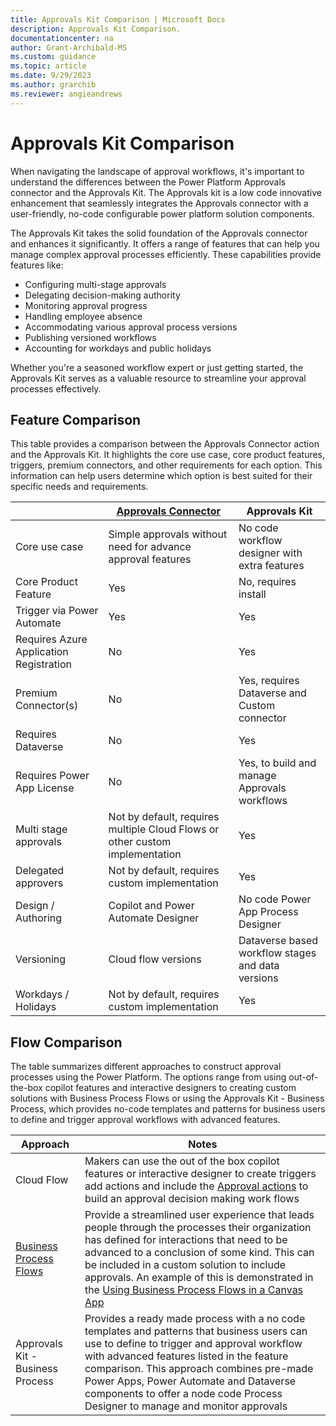 ```yaml
---
title: Approvals Kit Comparison | Microsoft Docs
description: Approvals Kit Comparison.
documentationcenter: na
author: Grant-Archibald-MS
ms.custom: guidance
ms.topic: article
ms.date: 9/29/2023
ms.author: grarchib
ms.reviewer: angieandrews
---
```


# Approvals Kit Comparison

When navigating the landscape of approval workflows, it's important to understand the differences between the Power Platform Approvals connector and the Approvals Kit. The Approvals kit is a low code innovative enhancement that seamlessly integrates the Approvals connector with a user-friendly, no-code configurable power platform solution components.

The Approvals Kit takes the solid foundation of the Approvals connector and enhances it significantly. It offers a range of features that can help you manage complex approval processes efficiently. These capabilities provide features like:

- Configuring multi-stage approvals
- Delegating decision-making authority
- Monitoring approval progress
- Handling employee absence
- Accommodating various approval process versions
- Publishing versioned workflows
- Accounting for workdays and public holidays

Whether you're a seasoned workflow expert or just getting started, the Approvals Kit serves as a valuable resource to streamline your approval processes effectively.

## Feature Comparison

This table provides a comparison between the Approvals Connector action and the Approvals Kit. It highlights the core use case, core product features, triggers, premium connectors, and other requirements for each option. This information can help users determine which option is best suited for their specific needs and requirements.

|                    |[Approvals Connector](/connectors/approvals/)|Approvals Kit|
|--------------------|-------------------|-------------|
|Core use case       |Simple approvals without need for advance approval features|No code workflow designer with extra features|
|Core Product Feature|Yes                |No, requires install|
|Trigger via Power Automate|Yes          |Yes|
|Requires Azure Application Registration|No|Yes|
|Premium Connector(s)   |No                 |Yes, requires Dataverse and Custom connector|
|Requires Dataverse  |No                 |Yes|
|Requires Power App License|No           |Yes, to build and manage Approvals workflows|
|Multi stage approvals|Not by default, requires multiple Cloud Flows or other custom implementation|Yes|
|Delegated approvers  |Not by default, requires custom implementation|Yes|
|Design / Authoring   |Copilot and Power Automate Designer|No code Power App Process Designer|
|Versioning           |Cloud flow versions|Dataverse based workflow stages and data versions|
|Workdays / Holidays  |Not by default, requires custom implementation|Yes|

## Flow Comparison

The table summarizes different approaches to construct approval processes using the Power Platform. The options range from using out-of-the-box copilot features and interactive designers to creating custom solutions with Business Process Flows or using the Approvals Kit - Business Process, which provides no-code templates and patterns for business users to define and trigger approval workflows with advanced features.

|Approach|Notes|
|--------|-----|
|Cloud Flow|Makers can use the out of the box copilot features or interactive designer to create triggers add actions and include the [Approval actions](/power-automate/get-started-approvals) to build an approval decision making work flows|
|[Business Process Flows](/power-automate/business-process-flows-overview)|Provide a streamlined user experience that leads people through the processes their organization has defined for interactions that need to be advanced to a conclusion of some kind. This can be included in a custom solution to include approvals. An example of this is demonstrated in the [Using Business Process Flows in a Canvas App](https://powerapps.microsoft.com/blog/using-business-process-flows-in-a-canvas-app/)|
|Approvals Kit - Business Process|Provides a ready made process with a no code templates and patterns that business users can use to define to trigger and approval workflow with advanced features listed in the feature comparison. This approach combines pre-made Power Apps, Power Automate and Dataverse components to offer a node code Process Designer to manage and monitor approvals|
